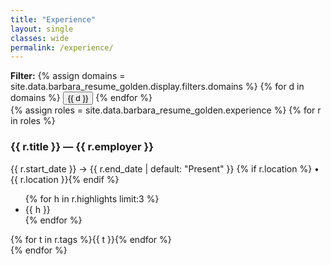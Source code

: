 ```yaml
---
title: "Experience"
layout: single
classes: wide
permalink: /experience/
---
```


<div id="filters" class="filters">
  <strong>Filter:</strong>
  {% assign domains = site.data.barbara_resume_golden.display.filters.domains %}
  {% for d in domains %}
    <button class="chip" data-filter="domain" data-value="{{ d }}">{{ d }}</button>
  {% endfor %}
</div>

<div id="roles">
  {% assign roles = site.data.barbara_resume_golden.experience %}
  {% for r in roles %}
    <article class="role-card" data-domain="{{ r.domains | first }}" data-tags="{{ r.tags | join: ' ' }}">
      <h3>{{ r.title }} — <span class="employer">{{ r.employer }}</span></h3>
      <p class="dates">
        {{ r.start_date }} → {{ r.end_date | default: "Present" }}
        {% if r.location %} • {{ r.location }}{% endif %}
      </p>
      <ul class="highlights">
        {% for h in r.highlights limit:3 %}<li>{{ h }}</li>{% endfor %}
      </ul>
      <div class="tags">
        {% for t in r.tags %}<span class="tag">{{ t }}</span>{% endfor %}
      </div>
    </article>
  {% endfor %}
</div>

<script>
  const chips=[...document.querySelectorAll('.chip')];
  chips.forEach(c=>c.addEventListener('click',()=>{
    const val=c.dataset.value.toLowerCase();
    document.querySelectorAll('.role-card').forEach(card=>{
      card.style.display = (card.dataset.domain.toLowerCase()===val) ? '' : 'none';
    });
  }));
</script>
